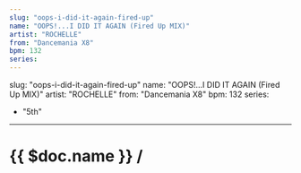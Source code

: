 ```yaml
---
slug: "oops-i-did-it-again-fired-up"
name: "OOPS!...I DID IT AGAIN (Fired Up MIX)"
artist: "ROCHELLE"
from: "Dancemania X8"
bpm: 132
series:
---
```

slug: "oops-i-did-it-again-fired-up"
name: "OOPS!...I DID IT AGAIN (Fired Up MIX)"
artist: "ROCHELLE"
from: "Dancemania X8"
bpm: 132
series:
  - "5th"
---

# {{ $doc.name }} /